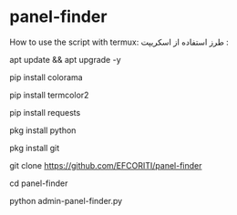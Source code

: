 # panel-finder



How to use the script with termux:
طرز استفاده از اسکریپت :


apt update && apt upgrade -y

pip install colorama

pip install termcolor2

pip install requests

pkg install python

pkg install git

git clone https://github.com/EFCORITI/panel-finder

cd panel-finder

python admin-panel-finder.py
